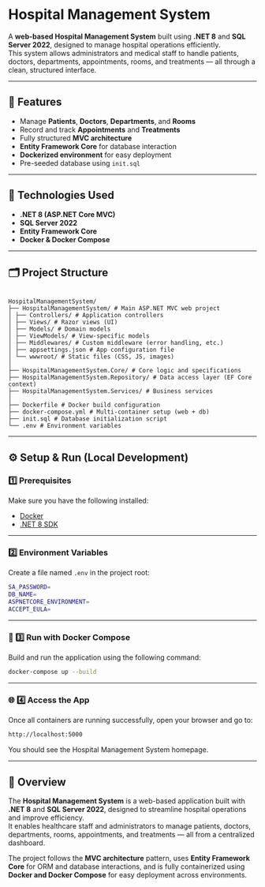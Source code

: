 #  Hospital Management System

A **web-based Hospital Management System** built using **.NET 8** and **SQL Server 2022**, designed to manage hospital operations efficiently.  
This system allows administrators and medical staff to handle patients, doctors, departments, appointments, rooms, and treatments — all through a clean, structured interface.

---

## 🚀 Features

- Manage **Patients**, **Doctors**, **Departments**, and **Rooms**  
- Record and track **Appointments** and **Treatments**  
- Fully structured **MVC architecture**  
- **Entity Framework Core** for database interaction  
- **Dockerized environment** for easy deployment  
- Pre-seeded database using `init.sql`

---

## 🧱 Technologies Used

- **.NET 8 (ASP.NET Core MVC)**
- **SQL Server 2022**
- **Entity Framework Core**
- **Docker & Docker Compose**

---

## 🗂️ Project Structure

```plaintext

HospitalManagementSystem/
├── HospitalManagementSystem/ # Main ASP.NET MVC web project
│ ├── Controllers/ # Application controllers
│ ├── Views/ # Razor views (UI)
│ ├── Models/ # Domain models
│ ├── ViewModels/ # View-specific models
│ ├── Middlewares/ # Custom middleware (error handling, etc.)
│ ├── appsettings.json # App configuration file
│ └── wwwroot/ # Static files (CSS, JS, images)
│
├── HospitalManagementSystem.Core/ # Core logic and specifications
├── HospitalManagementSystem.Repository/ # Data access layer (EF Core context)
├── HospitalManagementSystem.Services/ # Business services
│
├── Dockerfile # Docker build configuration
├── docker-compose.yml # Multi-container setup (web + db)
├── init.sql # Database initialization script
└── .env # Environment variables

```

---

## ⚙️ Setup & Run (Local Development)

### 1️⃣ Prerequisites
Make sure you have the following installed:
- [Docker](https://www.docker.com/)
- [.NET 8 SDK](https://dotnet.microsoft.com/en-us/download)

---

### 2️⃣ Environment Variables
Create a file named `.env` in the project root:
```bash
SA_PASSWORD=
DB_NAME=
ASPNETCORE_ENVIRONMENT=
ACCEPT_EULA=
```


---

### 🐳 3️⃣ Run with Docker Compose

Build and run the application using the following command:

```bash
docker-compose up --build

```

---

### 🌐 4️⃣ Access the App

Once all containers are running successfully, open your browser and go to:

``` bash
http://localhost:5000
```

You should see the Hospital Management System homepage.

---

## 🚀 Overview

The **Hospital Management System** is a web-based application built with **.NET 8** and **SQL Server 2022**, designed to streamline hospital operations and improve efficiency.  
It enables healthcare staff and administrators to manage patients, doctors, departments, rooms, appointments, and treatments — all from a centralized dashboard.

The project follows the **MVC architecture** pattern, uses **Entity Framework Core** for ORM and database interactions, and is fully containerized using **Docker and Docker Compose** for easy deployment across environments.
